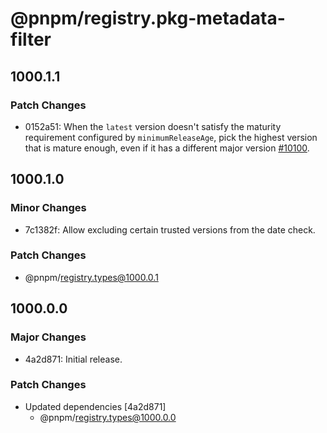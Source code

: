 # @pnpm/registry.pkg-metadata-filter

## 1000.1.1

### Patch Changes

- 0152a51: When the `latest` version doesn't satisfy the maturity requirement configured by `minimumReleaseAge`, pick the highest version that is mature enough, even if it has a different major version [#10100](https://github.com/pnpm/pnpm/issues/10100).

## 1000.1.0

### Minor Changes

- 7c1382f: Allow excluding certain trusted versions from the date check.

### Patch Changes

- @pnpm/registry.types@1000.0.1

## 1000.0.0

### Major Changes

- 4a2d871: Initial release.

### Patch Changes

- Updated dependencies [4a2d871]
  - @pnpm/registry.types@1000.0.0
